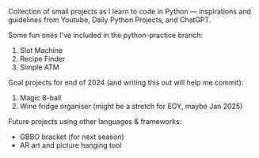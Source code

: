Collection of small projects as I learn to code in Python — inspirations and guidelines from Youtube, Daily Python Projects, and ChatGPT.

Some fun ones I've included in the python-practice branch:
  1. Slot Machine
  2. Recipe Finder
  3. Simple ATM

Goal projects for end of 2024 (and writing this out will help me commit):
  1. Magic 8-ball
  2. Wine fridge organiser (might be a stretch for EOY, maybe Jan 2025)

Future projects using other languages & frameworks:
  - GBBO bracket (for next season)
  - AR art and picture hanging tool
